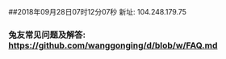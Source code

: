 ##2018年09月28日07时12分07秒 新址: 104.248.179.75
### 兔友常见问题及解答: https://github.com/wanggonging/d/blob/w/FAQ.md
